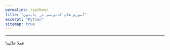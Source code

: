 ```yaml
---
permalink: /python/
title: "آموزش های کدنویسی در پایتون"
excerpt: "Python"
sitemap: true
---
```


-------------------------------------

<p> &#x202b; فعلا خالیه! </p>
